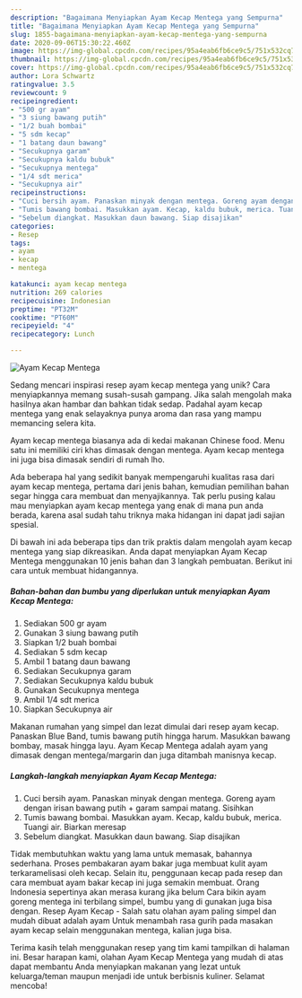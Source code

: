 ```yaml
---
description: "Bagaimana Menyiapkan Ayam Kecap Mentega yang Sempurna"
title: "Bagaimana Menyiapkan Ayam Kecap Mentega yang Sempurna"
slug: 1855-bagaimana-menyiapkan-ayam-kecap-mentega-yang-sempurna
date: 2020-09-06T15:30:22.460Z
image: https://img-global.cpcdn.com/recipes/95a4eab6fb6ce9c5/751x532cq70/ayam-kecap-mentega-foto-resep-utama.jpg
thumbnail: https://img-global.cpcdn.com/recipes/95a4eab6fb6ce9c5/751x532cq70/ayam-kecap-mentega-foto-resep-utama.jpg
cover: https://img-global.cpcdn.com/recipes/95a4eab6fb6ce9c5/751x532cq70/ayam-kecap-mentega-foto-resep-utama.jpg
author: Lora Schwartz
ratingvalue: 3.5
reviewcount: 9
recipeingredient:
- "500 gr ayam"
- "3 siung bawang putih"
- "1/2 buah bombai"
- "5 sdm kecap"
- "1 batang daun bawang"
- "Secukupnya garam"
- "Secukupnya kaldu bubuk"
- "Secukupnya mentega"
- "1/4 sdt merica"
- "Secukupnya air"
recipeinstructions:
- "Cuci bersih ayam. Panaskan minyak dengan mentega. Goreng ayam dengan irisan bawang putih + garam sampai matang. Sisihkan"
- "Tumis bawang bombai. Masukkan ayam. Kecap, kaldu bubuk, merica. Tuangi air. Biarkan meresap"
- "Sebelum diangkat. Masukkan daun bawang. Siap disajikan"
categories:
- Resep
tags:
- ayam
- kecap
- mentega

katakunci: ayam kecap mentega 
nutrition: 269 calories
recipecuisine: Indonesian
preptime: "PT32M"
cooktime: "PT60M"
recipeyield: "4"
recipecategory: Lunch

---
```



![Ayam Kecap Mentega](https://img-global.cpcdn.com/recipes/95a4eab6fb6ce9c5/751x532cq70/ayam-kecap-mentega-foto-resep-utama.jpg)

Sedang mencari inspirasi resep ayam kecap mentega yang unik? Cara menyiapkannya memang susah-susah gampang. Jika salah mengolah maka hasilnya akan hambar dan bahkan tidak sedap. Padahal ayam kecap mentega yang enak selayaknya punya aroma dan rasa yang mampu memancing selera kita.

Ayam kecap mentega biasanya ada di kedai makanan Chinese food. Menu satu ini memiliki ciri khas dimasak dengan mentega. Ayam kecap mentega ini juga bisa dimasak sendiri di rumah lho.

Ada beberapa hal yang sedikit banyak mempengaruhi kualitas rasa dari ayam kecap mentega, pertama dari jenis bahan, kemudian pemilihan bahan segar hingga cara membuat dan menyajikannya. Tak perlu pusing kalau mau menyiapkan ayam kecap mentega yang enak di mana pun anda berada, karena asal sudah tahu triknya maka hidangan ini dapat jadi sajian spesial.


Di bawah ini ada beberapa tips dan trik praktis dalam mengolah ayam kecap mentega yang siap dikreasikan. Anda dapat menyiapkan Ayam Kecap Mentega menggunakan 10 jenis bahan dan 3 langkah pembuatan. Berikut ini cara untuk membuat hidangannya.

<!--inarticleads1-->

##### Bahan-bahan dan bumbu yang diperlukan untuk menyiapkan Ayam Kecap Mentega:

1. Sediakan 500 gr ayam
1. Gunakan 3 siung bawang putih
1. Siapkan 1/2 buah bombai
1. Sediakan 5 sdm kecap
1. Ambil 1 batang daun bawang
1. Sediakan Secukupnya garam
1. Sediakan Secukupnya kaldu bubuk
1. Gunakan Secukupnya mentega
1. Ambil 1/4 sdt merica
1. Siapkan Secukupnya air


Makanan rumahan yang simpel dan lezat dimulai dari resep ayam kecap. Panaskan Blue Band, tumis bawang putih hingga harum. Masukkan bawang bombay, masak hingga layu. Ayam Kecap Mentega adalah ayam yang dimasak dengan mentega/margarin dan juga ditambah manisnya kecap. 

<!--inarticleads2-->

##### Langkah-langkah menyiapkan Ayam Kecap Mentega:

1. Cuci bersih ayam. Panaskan minyak dengan mentega. Goreng ayam dengan irisan bawang putih + garam sampai matang. Sisihkan
1. Tumis bawang bombai. Masukkan ayam. Kecap, kaldu bubuk, merica. Tuangi air. Biarkan meresap
1. Sebelum diangkat. Masukkan daun bawang. Siap disajikan


Tidak membutuhkan waktu yang lama untuk memasak, bahannya sederhana. Proses pembakaran ayam bakar juga membuat kulit ayam terkaramelisasi oleh kecap. Selain itu, penggunaan kecap pada resep dan cara membuat ayam bakar kecap ini juga semakin membuat. Orang Indonesia sepertinya akan merasa kurang jika belum Cara bikin ayam goreng mentega ini terbilang simpel, bumbu yang di gunakan juga bisa dengan. Resep Ayam Kecap - Salah satu olahan ayam paling simpel dan mudah dibuat adalah ayam Untuk menambah rasa gurih pada masakan ayam kecap selain menggunakan mentega, kalian juga bisa. 

Terima kasih telah menggunakan resep yang tim kami tampilkan di halaman ini. Besar harapan kami, olahan Ayam Kecap Mentega yang mudah di atas dapat membantu Anda menyiapkan makanan yang lezat untuk keluarga/teman maupun menjadi ide untuk berbisnis kuliner. Selamat mencoba!
